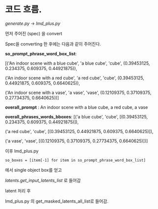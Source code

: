 # 코드 흐름.

*_generate.py_* -> *lmd_plus.py*

먼저 주어진 (spec) 을 convert


Spec을 converting 한 후에는 다음과 같이 주어진다.

**so_prompt_phrase_word_box_list**:

[('An indoor scene with a blue cube', 'a blue cube', 'cube', (0.39453125, 0.234375, 0.609375, 0.44921875)), 

('An indoor scene with a red cube', 'a red cube', 'cube', (0.39453125, 0.44921875, 0.609375, 0.6640625)), 

('An indoor scene with a vase', 'a vase', 'vase', (0.12109375, 0.37109375, 0.27734375, 0.6640625))]

**overall_prompt** : An indoor scene with a blue cube, a red cube, a vase

**overall_phrases_words_bboxes**:
[('a blue cube', 'cube', [(0.39453125, 0.234375, 0.609375, 0.44921875)]), 

('a red cube', 'cube', [(0.39453125, 0.44921875, 0.609375, 0.6640625)]), 

('a vase', 'vase', [(0.12109375, 0.37109375, 0.27734375, 0.6640625)])]


이후 lmd_plus.py

    so_boxes = [item[-1] for item in so_prompt_phrase_word_box_list]

에서 single object box를 얻고

*latents.get_input_latents_list* 로 들어감

latent 처리 후 

lmd_plus.py 의 get_masked_latents_all_list로 들어감.


